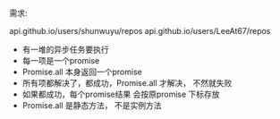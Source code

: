需求:

api.github.io/users/shunwuyu/repos
api.github.io/users/LeeAt67/repos

- 有一堆的异步任务要执行
- 每一项是一个promise
- Promise.all 本身返回一个promise
- 所有项都解决了，都成功，Promise.all 才解决，
    不然就失败
- 如果都成功，每个promise结果 会按原promise 下标存放
- Promise.all 是静态方法， 不是实例方法